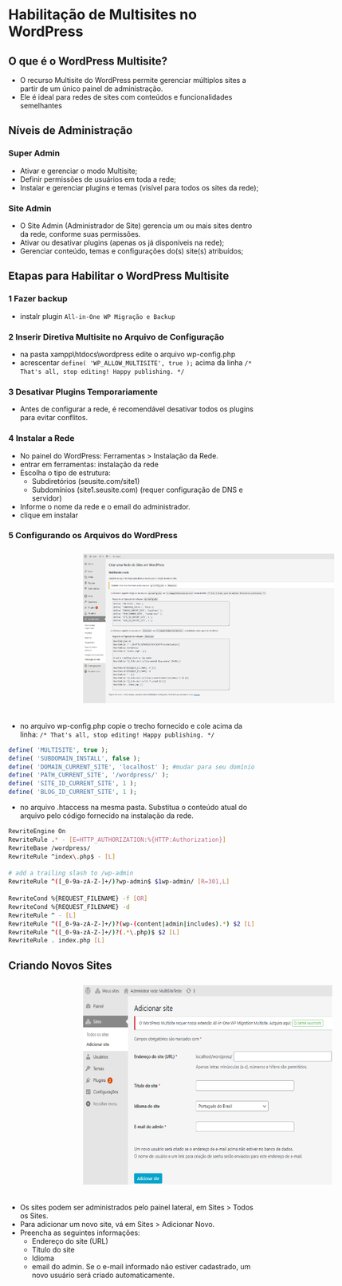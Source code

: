 # Habilitação de Multisites no WordPress

## O que é o WordPress Multisite?

- O recurso Multisite do WordPress permite gerenciar múltiplos sites a partir de um único painel de administração.
- Ele é ideal para redes de sites com conteúdos e funcionalidades semelhantes

## Níveis de Administração

### Super Admin

- Ativar e gerenciar o modo Multisite;
- Definir permissões de usuários em toda a rede;
- Instalar e gerenciar plugins e temas (visível para todos os sites da rede);

### Site Admin

- O Site Admin (Administrador de Site) gerencia um ou mais sites dentro da rede, conforme suas permissões.
- Ativar ou desativar plugins (apenas os já disponíveis na rede);
- Gerenciar conteúdo, temas e configurações do(s) site(s) atribuídos;

## Etapas para Habilitar o WordPress Multisite

### 1 Fazer backup

- instalr plugin `All-in-One WP Migração e Backup`

### 2 Inserir Diretiva Multisite no Arquivo de Configuração

- na pasta xampp\htdocs\wordpress edite o arquivo wp-config.php
- acrescentar `define( 'WP_ALLOW_MULTISITE', true );` acima da linha `/* That's all, stop editing! Happy publishing. */`

### 3 Desativar Plugins Temporariamente

- Antes de configurar a rede, é recomendável desativar todos os plugins para evitar conflitos.

### 4 Instalar a Rede

- No painel do WordPress: Ferramentas > Instalação da Rede.
- entrar em ferramentas: instalação da rede
- Escolha o tipo de estrutura:
  - Subdiretórios (seusite.com/site1)
  - Subdomínios (site1.seusite.com) (requer configuração de DNS e servidor)
- Informe o nome da rede e o email do administrador.
- clique em instalar

### 5 Configurando os Arquivos do WordPress

<img src="https://raw.githubusercontent.com/KarolDegan/wordpress/refs/heads/main/imagens/terceira.png" width="600" height="300"  style="margin-left: 150px; margin-bottom: 20px; margin-top: 10px;">

- no arquivo wp-config.php copie o trecho fornecido e cole acima da linha: `/* That's all, stop editing! Happy publishing. */`

```php
define( 'MULTISITE', true );
define( 'SUBDOMAIN_INSTALL', false );
define( 'DOMAIN_CURRENT_SITE', 'localhost' ); #mudar para seu domínio
define( 'PATH_CURRENT_SITE', '/wordpress/' );
define( 'SITE_ID_CURRENT_SITE', 1 );
define( 'BLOG_ID_CURRENT_SITE', 1 );
```

- no arquivo .htaccess na mesma pasta. Substitua o conteúdo atual do arquivo pelo código fornecido na instalação da rede.

```bash
RewriteEngine On
RewriteRule .* - [E=HTTP_AUTHORIZATION:%{HTTP:Authorization}]
RewriteBase /wordpress/
RewriteRule ^index\.php$ - [L]

# add a trailing slash to /wp-admin
RewriteRule ^([_0-9a-zA-Z-]+/)?wp-admin$ $1wp-admin/ [R=301,L]

RewriteCond %{REQUEST_FILENAME} -f [OR]
RewriteCond %{REQUEST_FILENAME} -d
RewriteRule ^ - [L]
RewriteRule ^([_0-9a-zA-Z-]+/)?(wp-(content|admin|includes).*) $2 [L]
RewriteRule ^([_0-9a-zA-Z-]+/)?(.*\.php)$ $2 [L]
RewriteRule . index.php [L]
```

## Criando Novos Sites

<img src="https://raw.githubusercontent.com/KarolDegan/wordpress/refs/heads/main/imagens/quarta.png" width="500" height="400"  style="margin-left: 150px; margin-bottom: 20px; margin-top: 10px;">

- Os sites podem ser administrados pelo painel lateral, em Sites > Todos os Sites.
- Para adicionar um novo site, vá em Sites > Adicionar Novo.
- Preencha as seguintes informações:
  - Endereço do site (URL)
  - Título do site
  - Idioma
  - email do admin. Se o e-mail informado não estiver cadastrado, um novo usuário será criado automaticamente.